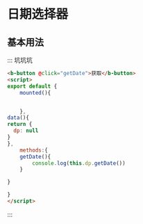 # 日期选择器

## 基本用法
::: 坑坑坑
```html
<b-button @click="getDate">获取</b-button>
<script>
export default {
    mounted(){


    },
data(){
return {
  dp: null
}
},
    methods:{
    getDate(){
        console.log(this.dp.getDate())
    }

}

}
</script>

```
:::
